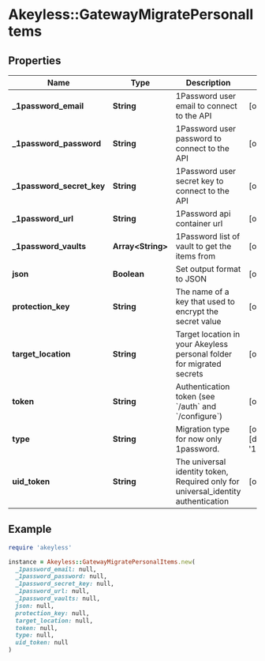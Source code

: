 # Akeyless::GatewayMigratePersonalItems

## Properties

| Name | Type | Description | Notes |
| ---- | ---- | ----------- | ----- |
| **_1password_email** | **String** | 1Password user email to connect to the API | [optional] |
| **_1password_password** | **String** | 1Password user password to connect to the API | [optional] |
| **_1password_secret_key** | **String** | 1Password user secret key to connect to the API | [optional] |
| **_1password_url** | **String** | 1Password api container url | [optional] |
| **_1password_vaults** | **Array&lt;String&gt;** | 1Password list of vault to get the items from | [optional] |
| **json** | **Boolean** | Set output format to JSON | [optional] |
| **protection_key** | **String** | The name of a key that used to encrypt the secret value | [optional] |
| **target_location** | **String** | Target location in your Akeyless personal folder for migrated secrets | [optional] |
| **token** | **String** | Authentication token (see &#x60;/auth&#x60; and &#x60;/configure&#x60;) | [optional] |
| **type** | **String** | Migration type for now only 1password. | [optional][default to &#39;1password&#39;] |
| **uid_token** | **String** | The universal identity token, Required only for universal_identity authentication | [optional] |

## Example

```ruby
require 'akeyless'

instance = Akeyless::GatewayMigratePersonalItems.new(
  _1password_email: null,
  _1password_password: null,
  _1password_secret_key: null,
  _1password_url: null,
  _1password_vaults: null,
  json: null,
  protection_key: null,
  target_location: null,
  token: null,
  type: null,
  uid_token: null
)
```

